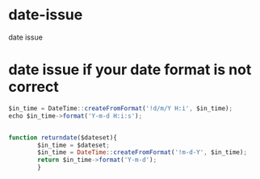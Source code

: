 # date-issue
date issue

# date issue if your date format is not correct

```js
$in_time = DateTime::createFromFormat('!d/m/Y H:i', $in_time);
echo $in_time->format('Y-m-d H:i:s');


function returndate($dateset){
		$in_time = $dateset;
		$in_time = DateTime::createFromFormat('!m-d-Y', $in_time);
		return $in_time->format('Y-m-d');
		}
```
